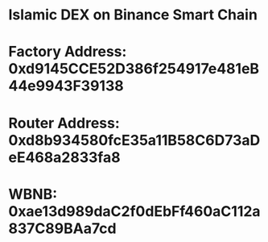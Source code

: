 # Islamic DEX on Binance Smart Chain

# Factory Address: 0xd9145CCE52D386f254917e481eB44e9943F39138
# Router Address: 0xd8b934580fcE35a11B58C6D73aDeE468a2833fa8

# WBNB: 0xae13d989daC2f0dEbFf460aC112a837C89BAa7cd